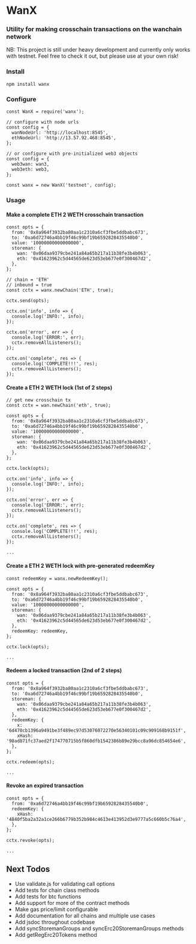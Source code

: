# WanX
### Utility for making crosschain transactions on the wanchain network

NB: This project is still under heavy development and currently only works with
testnet. Feel free to check it out, but please use at your own risk!

### Install
```
npm install wanx
```

### Configure
```
const WanX = require('wanx');

// configure with node urls
const config = {
  wanNodeUrl: 'http://localhost:8545',
  ethNodeUrl: 'http://13.57.92.468:8545',
};

// or configure with pre-initialized web3 objects
const config = {
  web3wan: wan3,
  web3eth: web3,
};

const wanx = new WanX('testnet', config);

```

### Usage

#### Make a complete ETH 2 WETH crosschain transaction
```
const opts = {
  from: '0x8a964f3932ba80aa1c2310a6cf3fbe5ddbabc673',
  to: '0xa6d72746a4bb19f46c99bf19b6592828435540b0',
  value: '10000000000000000',
  storeman: {
    wan: '0x06daa9379cbe241a84a65b217a11b38fe3b4b063',
    eth: '0x41623962c5d44565de623d53eb677e0f300467d2',
  },
};

// chain = 'ETH'
// inbound = true
const cctx = wanx.newChain('ETH', true);

cctx.send(opts);

cctx.on('info', info => {
  console.log('INFO:', info);
});

cctx.on('error', err => {
  console.log('ERROR:', err);
  cctx.removeAllListeners();
});

cctx.on('complete', res => {
  console.log('COMPLETE!!!', res);
  cctx.removeAllListeners();
});

```

#### Create a ETH 2 WETH lock (1st of 2 steps)
```
// get new crosschain tx
const cctx = wan.newChain('eth', true);

const opts = {
  from: '0x8a964f3932ba80aa1c2310a6cf3fbe5ddbabc673',
  to: '0xa6d72746a4bb19f46c99bf19b6592828435540b0',
  value: '10000000000000000',
  storeman: {
    wan: '0x06daa9379cbe241a84a65b217a11b38fe3b4b063',
    eth: '0x41623962c5d44565de623d53eb677e0f300467d2',
  },
};

cctx.lock(opts);

cctx.on('info', info => {
  console.log('INFO:', info);
});

cctx.on('error', err => {
  console.log('ERROR:', err);
  cctx.removeAllListeners();
});

cctx.on('complete', res => {
  console.log('COMPLETE!!!', res);
  cctx.removeAllListeners();
});

...
```

#### Create a ETH 2 WETH lock with pre-generated redeemKey
```
const redeemKey = wanx.newRedeemKey();

const opts = {
  from: '0x8a964f3932ba80aa1c2310a6cf3fbe5ddbabc673',
  to: '0xa6d72746a4bb19f46c99bf19b6592828435540b0',
  value: '10000000000000000',
  storeman: {
    wan: '0x06daa9379cbe241a84a65b217a11b38fe3b4b063',
    eth: '0x41623962c5d44565de623d53eb677e0f300467d2',
  },
  redeemKey: redeemKey,
};

cctx.lock(opts);

...
```

#### Redeem a locked transaction (2nd of 2 steps)
```
const opts = {
  from: '0x8a964f3932ba80aa1c2310a6cf3fbe5ddbabc673',
  to: '0xa6d72746a4bb19f46c99bf19b6592828435540b0',
  storeman: {
    wan: '0x06daa9379cbe241a84a65b217a11b38fe3b4b063',
    eth: '0x41623962c5d44565de623d53eb677e0f300467d2',
  },
  redeemKey: {
    x: '6d470cb1396a9491be3f489ec97d53076072270e56340101c09c909168b9151f',
    xHash: '98ad871fc37aed2f174770715b5f860dfb1542386b89e29bcc8a96dc854654e6',
  },
};

cctx.redeem(opts);

...
```

#### Revoke an expired transaction
```
const opts = {
  from: '0xa6d72746a4bb19f46c99bf19b6592828435540b0',
  redeemKey: {
    xHash: '4840f5ba2a32a1ce266b6779b352b984c4613e413952d3e9777a5c660b5c76a4',
  },
};

cctx.revoke(opts);

...
```

## Next Todos
- Use validate.js for validating call options
- Add tests for chain class methods
- Add tests for btc functions
- Add support for more of the contract methods
- Make gas price/limit configurable
- Add documentation for all chains and multiple use cases
- Add jsdoc throughout codebase
- Add syncStoremanGroups and syncErc20StoremanGroups methods
- Add getRegErc20Tokens method
